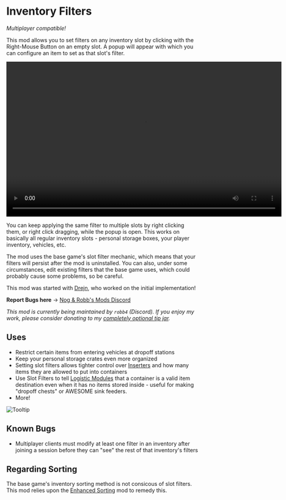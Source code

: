# Inventory Filters

_Multiplayer compatible!_

This mod allows you to set filters on any inventory slot
by clicking with the Right-Mouse Button on an empty slot.
A popup will appear with which you can configure an item to set as that slot's filter.

<!-- markdownlint-disable MD033 -->
<video controls="" width="720" height="405">
  <source src="https://github.com/Nogg-aholic/InventoryFilters/raw/master/ModpageResources/DemoVideo.mp4" autoplay="false" controls="true" type="video/mp4">
</video>

You can keep applying the same filter to multiple slots
by right clicking them, or right click dragging, while the popup is open.
This works on basically all regular inventory slots -
personal storage boxes, your player inventory, vehicles, etc.

The mod uses the base game's slot filter mechanic,
which means that your filters will persist after the mod is uninstalled.
You can also, under some circumstances, edit existing filters that the base game uses, which could probably cause some problems, so be careful.

This mod was started with [Drejn](https://ficsit.app/user/9i28T65xuTXzSs), who worked on the initial implementation!

**Report Bugs here** -> [Nog & Robb's Mods Discord](https://discord.gg/nakafUdRfj)

_This mod is currently being maintained by `robb4` (Discord)._
_If you enjoy my work, please consider donating to my [completely optional tip jar](https://ko-fi.com/robb4)._

## Uses

- Restrict certain items from entering vehicles at dropoff stations
- Keep your personal storage crates even more organized
- Setting slot filters allows tighter control over [Inserters](https://ficsit.app/mod/C5jf5WDq7cZBtw) and how many items they are allowed to put into containers
- Use Slot Filters to tell [Logistic Modules](https://ficsit.app/mod/AEr7ASfJHWpnhL) that a container is a valid item destination even when it has no items stored inside - useful for making "dropoff chests" or AWESOME sink feeders.
- More!

![Tooltip](https://i.imgur.com/Tls6hrZ.png)

## Known Bugs

- Multiplayer clients must modify at least one filter in an inventory after joining a session before they can "see" the rest of that inventory's filters

## Regarding Sorting

The base game's inventory sorting method is not consicous of slot filters.
This mod relies upon the [Enhanced Sorting](https://ficsit.app/mod/EnhancedSorting) mod to remedy this.
